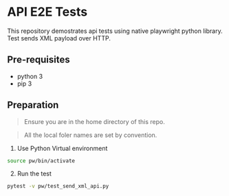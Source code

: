 # API E2E Tests

This repository demostrates api tests using native playwright python library. Test sends XML payload over HTTP.

## Pre-requisites

- python 3
- pip 3

## Preparation

> Ensure you are in the home directory of this repo.

> All the local foler names are set by convention.

1. Use Python Virtual environment
```bash
source pw/bin/activate
```

2. Run the test
```bash
pytest -v pw/test_send_xml_api.py
```
